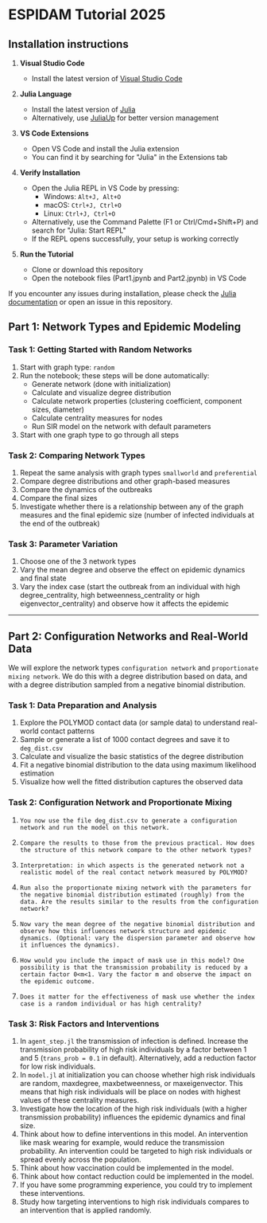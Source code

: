 # ESPIDAM Tutorial 2025

## Installation instructions

1. **Visual Studio Code**
   - Install the latest version of [Visual Studio Code](https://code.visualstudio.com/)

2. **Julia Language**
   - Install the latest version of [Julia](https://julialang.org/downloads/)
   - Alternatively, use [JuliaUp](https://github.com/JuliaLang/juliaup) for better version management

3. **VS Code Extensions**
   - Open VS Code and install the Julia extension
   - You can find it by searching for "Julia" in the Extensions tab

4. **Verify Installation**
   - Open the Julia REPL in VS Code by pressing:
     - Windows: `Alt+J, Alt+O`
     - macOS: `Ctrl+J, Ctrl+O`
     - Linux: `Ctrl+J, Ctrl+O`
   - Alternatively, use the Command Palette (F1 or Ctrl/Cmd+Shift+P) and search for "Julia: Start REPL"
   - If the REPL opens successfully, your setup is working correctly

5. **Run the Tutorial**
   - Clone or download this repository
   - Open the notebook files (Part1.jpynb and Part2.jpynb) in VS Code
   
If you encounter any issues during installation, please check the [Julia documentation](https://docs.julialang.org/) or open an issue in this repository.

## Part 1: Network Types and Epidemic Modeling

### Task 1: Getting Started with Random Networks

1. Start with graph type: `random`
2. Run the notebook; these steps will be done automatically:
   - Generate network (done with initialization)
   - Calculate and visualize degree distribution
   - Calculate network properties (clustering coefficient, component sizes, diameter)
   - Calculate centrality measures for nodes
   - Run SIR model on the network with default parameters
3. Start with one graph type to go through all steps

### Task 2: Comparing Network Types

1. Repeat the same analysis with graph types `smallworld` and `preferential`
2. Compare degree distributions and other graph-based measures
3. Compare the dynamics of the outbreaks
4. Compare the final sizes
5. Investigate whether there is a relationship between any of the graph measures and the final epidemic size (number of infected individuals at the end of the outbreak)

### Task 3: Parameter Variation

1. Choose one of the 3 network types
2. Vary the mean degree and observe the effect on epidemic dynamics and final state
3. Vary the index case (start the outbreak from an individual with high degree_centrality, high betweenness_centrality or high eigenvector_centrality) and observe how it affects the epidemic

---

## Part 2: Configuration Networks and Real-World Data

We will explore the network types `configuration network` and `proportionate mixing network`. We do this with a degree distribution based on data, and with a degree distribution sampled from a negative binomial distribution.

### Task 1: Data Preparation and Analysis

1. Explore the POLYMOD contact data (or sample data) to understand real-world contact patterns
2. Sample or generate a list of 1000 contact degrees and save it to `deg_dist.csv`
3. Calculate and visualize the basic statistics of the degree distribution
4. Fit a negative binomial distribution to the data using maximum likelihood estimation
5. Visualize how well the fitted distribution captures the observed data

### Task 2: Configuration Network and Proportionate Mixing

1.     You now use the file deg_dist.csv to generate a configuration network and run the model on this network. 
2.     Compare the results to those from the previous practical. How does the structure of this network compare to the other network types? 
3.     Interpretation: in which aspects is the generated network not a realistic model of the real contact network measured by POLYMOD?
4.     Run also the proportionate mixing network with the parameters for the negative binomial distribution estimated (roughly) from the data. Are the results similar to the results from the configuration network?
5.     Now vary the mean degree of the negative binomial distribution and observe how this influences network structure and epidemic dynamics. (Optional: vary the dispersion parameter and observe how it influences the dynamics). 
6.     How would you include the impact of mask use in this model? One possibility is that the transmission probability is reduced by a certain factor 0<m<1. Vary the factor m and observe the impact on the epidemic outcome. 
7.     Does it matter for the effectiveness of mask use whether the index case is a random individual or has high centrality? 

### Task 3: Risk Factors and Interventions

1. In `agent_step.jl` the transmission of infection is defined. Increase the transmission probability of high risk individuals by a factor between 1 and 5 (`trans_prob = 0.1` in default). Alternatively, add a reduction factor for low risk individuals.
2. In `model.jl` at initialization you can choose whether high risk individuals are random, maxdegree, maxbetweenness, or maxeigenvector. This means that high risk individuals will be place on nodes with highest values of these centrality measures.
3. Investigate how the location of the high risk individuals (with a higher transmission probability) influences the epidemic dynamics and final size.
4. Think about how to define interventions in this model. An intervention like mask wearing for example, would reduce the transmission probability. An intervention could be targeted to high risk individuals or spread evenly across the population.
5. Think about how vaccination could be implemented in the model.
6. Think about how contact reduction could be implemented in the model.
7. If you have some programming experience, you could try to implement these interventions.
8. Study how targeting interventions to high risk individuals compares to an intervention that is applied randomly.